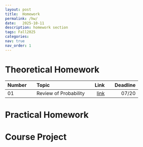 ```yaml
---
layout: post
title:  Homework
permalink: /hw/
date:   2025-10-11
description: homework section
tags: Fall2025
categories:
nav: true
nav_order: 1
---
```

# Theoretical Homework

| Number | &nbsp; &nbsp; Topic                                                        | Link                                                                                     |  &nbsp; &nbsp; Deadline
| :---- | :--------------------------------------------------------------------- | -----------------------------------------------------------------------------------------------------: | ----------: |
| 01   | &nbsp; &nbsp; Review of Probability &nbsp; &nbsp; | <a href='/assets/Fall2025/HWs/Stoch_HW1_Fall2025.pdf'>link</a> |  &nbsp; &nbsp; 07/20 |



# Practical Homework
<!--
| Number | &nbsp; &nbsp; Topic                                                        | Link |
| :---- | :--------------------------------------------------------------------- | -----------------------------------------------------------------------------------------------------: |
| 01   | &nbsp; &nbsp; Practical Homework 1 &nbsp; &nbsp; | <a href='/assets/Fall2023/zip/PHW1_SP_2023.zip'>link</a> |
| 01   | &nbsp; &nbsp; Practical Homework 2 &nbsp; &nbsp; | <a href='/assets/Fall2023/pdf/PHW2_SP_2023.pdf'>link</a> |
-->


# Course Project

<!-- | Number | &nbsp; &nbsp; Topic                                                        | Link                                                                                     |  &nbsp; &nbsp; Deadline
| :---- | :--------------------------------------------------------------------- | -----------------------------------------------------------------------------------------------------: | ----------: |
| 01   | &nbsp; &nbsp; Project &nbsp; &nbsp; | <a href='/assets/Fall2024/zip/Project_SP_2023.zip'>link</a> |  &nbsp; &nbsp; 11/05 | -->


